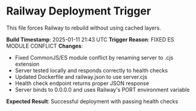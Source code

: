 # Railway Deployment Trigger

This file forces Railway to rebuild without using cached layers.

**Build Timestamp**: 2025-01-11 21:43 UTC
**Trigger Reason**: FIXED ES MODULE CONFLICT
**Changes**: 
- Fixed CommonJS/ES module conflict by renaming server to .cjs extension
- Server tested locally and responds correctly to health checks
- Updated Dockerfile and railway.json to use server.cjs
- Health check endpoint returns proper JSON response
- Server binds to 0.0.0.0 and uses Railway's PORT environment variable

**Expected Result**: Successful deployment with passing health checks